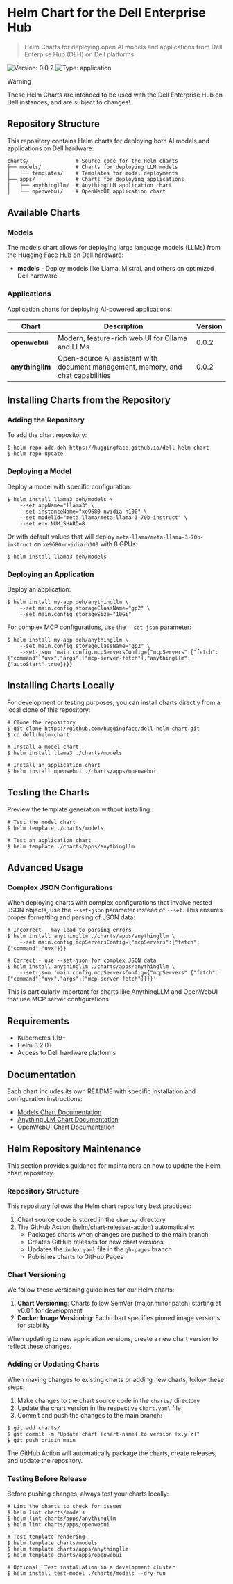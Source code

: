 # Helm Chart for the Dell Enterprise Hub

> Helm Charts for deploying open AI models and applications from Dell Enterpise Hub (DEH) on Dell platforms

![Version: 0.0.2](https://img.shields.io/badge/Version-0.0.2-informational?style=flat-square)
![Type: application](https://img.shields.io/badge/Type-application-informational?style=flat-square)

> [!WARNING]
> These Helm Charts are intended to be used with the Dell Enterprise Hub on Dell instances,
> and are subject to changes!

## Repository Structure

This repository contains Helm charts for deploying both AI models and applications on Dell hardware:

```
charts/               # Source code for the Helm charts
├── models/           # Charts for deploying LLM models
│   └── templates/    # Templates for model deployments
├── apps/             # Charts for deploying applications
│   ├── anythingllm/  # AnythingLLM application chart
│   └── openwebui/    # OpenWebUI application chart
```

## Available Charts

### Models

The models chart allows for deploying large language models (LLMs) from the Hugging Face Hub on Dell hardware:

- **models** - Deploy models like Llama, Mistral, and others on optimized Dell hardware

### Applications

Application charts for deploying AI-powered applications:

| Chart | Description | Version |
|-------|-------------|---------|
| **openwebui** | Modern, feature-rich web UI for Ollama and LLMs | 0.0.2 |
| **anythingllm** | Open-source AI assistant with document management, memory, and chat capabilities | 0.0.2 |

## Installing Charts from the Repository

### Adding the Repository

To add the chart repository:

```console
$ helm repo add deh https://huggingface.github.io/dell-helm-chart
$ helm repo update
```

### Deploying a Model

Deploy a model with specific configuration:

```console
$ helm install llama3 deh/models \
    --set appName="llama3" \
    --set instanceName="xe9680-nvidia-h100" \
    --set modelId="meta-llama/meta-llama-3-70b-instruct" \
    --set env.NUM_SHARD=8
```

Or with default values that will deploy `meta-llama/meta-llama-3-70b-instruct` on `xe9680-nvidia-h100` with 8 GPUs:

```console
$ helm install llama3 deh/models
```

### Deploying an Application

Deploy an application:

```console
$ helm install my-app deh/anythingllm \
    --set main.config.storageClassName="gp2" \
    --set main.config.storageSize="10Gi"
```

For complex MCP configurations, use the `--set-json` parameter:

```console
$ helm install my-app deh/anythingllm \
    --set main.config.storageClassName="gp2" \
    --set-json 'main.config.mcpServersConfig={"mcpServers":{"fetch":{"command":"uvx","args":["mcp-server-fetch"],"anythingllm":{"autoStart":true}}}}'
```

## Installing Charts Locally

For development or testing purposes, you can install charts directly from a local clone of this repository:

```console
# Clone the repository
$ git clone https://github.com/huggingface/dell-helm-chart.git
$ cd dell-helm-chart

# Install a model chart
$ helm install llama3 ./charts/models

# Install an application chart
$ helm install openwebui ./charts/apps/openwebui
```

## Testing the Charts

Preview the template generation without installing:

```console
# Test the model chart
$ helm template ./charts/models

# Test an application chart
$ helm template ./charts/apps/anythingllm
```

## Advanced Usage

### Complex JSON Configurations

When deploying charts with complex configurations that involve nested JSON objects, use the `--set-json` parameter instead of `--set`. This ensures proper formatting and parsing of JSON data:

```console
# Incorrect - may lead to parsing errors
$ helm install anythingllm ./charts/apps/anythingllm \
    --set main.config.mcpServersConfig={"mcpServers":{"fetch":{"command":"uvx"}}}

# Correct - use --set-json for complex JSON data
$ helm install anythingllm ./charts/apps/anythingllm \
    --set-json 'main.config.mcpServersConfig={"mcpServers":{"fetch":{"command":"uvx","args":["mcp-server-fetch"]}}}'
```

This is particularly important for charts like AnythingLLM and OpenWebUI that use MCP server configurations.

## Requirements

- Kubernetes 1.19+
- Helm 3.2.0+
- Access to Dell hardware platforms

## Documentation

Each chart includes its own README with specific installation and configuration instructions:

- [Models Chart Documentation](./charts/models/README.md)
- [AnythingLLM Chart Documentation](./charts/apps/anythingllm/README.md)
- [OpenWebUI Chart Documentation](./charts/apps/openwebui/README.md)

## Helm Repository Maintenance

This section provides guidance for maintainers on how to update the Helm chart repository.

### Repository Structure

This repository follows the Helm chart repository best practices:

1. Chart source code is stored in the `charts/` directory
2. The GitHub Action ([helm/chart-releaser-action](https://github.com/helm/chart-releaser-action)) automatically:
   - Packages charts when changes are pushed to the main branch
   - Creates GitHub releases for new chart versions
   - Updates the `index.yaml` file in the `gh-pages` branch
   - Publishes charts to GitHub Pages

### Chart Versioning

We follow these versioning guidelines for our Helm charts:

1. **Chart Versioning**: Charts follow SemVer (major.minor.patch) starting at v0.0.1 for development
2. **Docker Image Versioning**: Each chart specifies pinned image versions for stability

When updating to new application versions, create a new chart version to reflect these changes.

### Adding or Updating Charts

When making changes to existing charts or adding new charts, follow these steps:

1. Make changes to the chart source code in the `charts/` directory
2. Update the chart version in the respective `Chart.yaml` file
3. Commit and push the changes to the main branch:

```console
$ git add charts/
$ git commit -m "Update chart [chart-name] to version [x.y.z]"
$ git push origin main
```

The GitHub Action will automatically package the charts, create releases, and update the repository.

### Testing Before Release

Before pushing changes, always test your charts locally:

```console
# Lint the charts to check for issues
$ helm lint charts/models
$ helm lint charts/apps/anythingllm
$ helm lint charts/apps/openwebui

# Test template rendering
$ helm template charts/models
$ helm template charts/apps/anythingllm
$ helm template charts/apps/openwebui

# Optional: Test installation in a development cluster
$ helm install test-model ./charts/models --dry-run
```